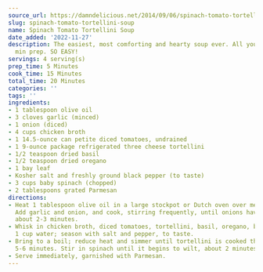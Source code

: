 ```yaml
---
source_url: https://damndelicious.net/2014/09/06/spinach-tomato-tortellini-soup/
slug: spinach-tomato-tortellini-soup
name: Spinach Tomato Tortellini Soup
date_added: '2022-11-27'
description: The easiest, most comforting and hearty soup ever. All you need is 5
  min prep. SO EASY!
servings: 4 serving(s)
prep_time: 5 Minutes
cook_time: 15 Minutes
total_time: 20 Minutes
categories: ''
tags: ''
ingredients:
- 1 tablespoon olive oil
- 3 cloves garlic (minced)
- 1 onion (diced)
- 4 cups chicken broth
- 1 14.5-ounce can petite diced tomatoes, undrained
- 1 9-ounce package refrigerated three cheese tortellini
- 1/2 teaspoon dried basil
- 1/2 teaspoon dried oregano
- 1 bay leaf
- Kosher salt and freshly ground black pepper (to taste)
- 3 cups baby spinach (chopped)
- 2 tablespoons grated Parmesan
directions:
- Heat 1 tablespoon olive oil in a large stockpot or Dutch oven over medium heat.
  Add garlic and onion, and cook, stirring frequently, until onions have become translucent,
  about 2-3 minutes.
- Whisk in chicken broth, diced tomatoes, tortellini, basil, oregano, bay leaf and
  1 cup water; season with salt and pepper, to taste.
- Bring to a boil; reduce heat and simmer until tortellini is cooked through, about
  5-6 minutes. Stir in spinach until it begins to wilt, about 2 minutes.
- Serve immediately, garnished with Parmesan.
---
```

